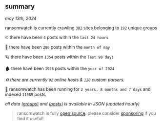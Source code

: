 
## summary
_may 13th, 2024_

ransomwatch is currently crawling `382` sites belonging to `192` unique groups

⏲ there have been `4` posts within the `last 24 hours`

🦈 there have been `280` posts within the `month of may`

🪐 there have been `1354` posts within the `last 90 days`

🏚 there have been `1928` posts within the `year of 2024`

_⚙️ there are currently `92` online hosts & `120` custom parsers._

🦕 ransomwatch has been running for `2 years, 8 months and 7 days` and indexed `11385` posts

_all data  [(groups)](http://ransomwhat.telemetry.ltd/groups) and [(posts)](http://ransomwhat.telemetry.ltd/posts) is available in JSON (updated hourly)_

> ransomwatch is fully [open source](https://github.com/joshhighet/ransomwatch#ransomwatch--). please consider [sponsoring](https://github.com/sponsors/joshhighet) if you find it useful!
